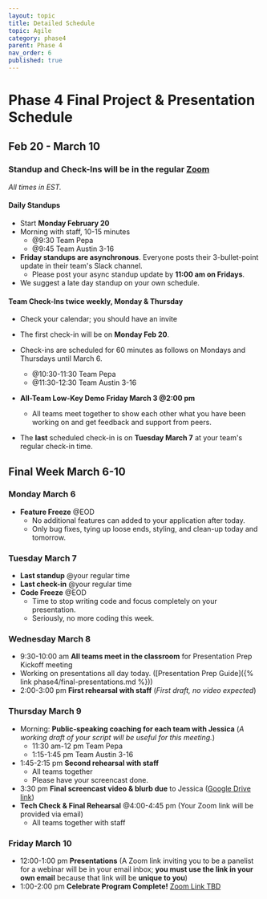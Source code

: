 ```yaml
---
layout: topic
title: Detailed Schedule
topic: Agile
category: phase4
parent: Phase 4
nav_order: 6
published: true
---
```


# Phase 4 Final Project & Presentation Schedule

## Feb 20 - March 10

### Standup and Check-Ins will be in the regular [Zoom](https://us02web.zoom.us/j/88017099254?pwd=S0dXVDlNaE1wWU1uTE5mVFFDa0xoZz09)

_All times in EST._

#### Daily Standups

- Start **Monday February 20**
- Morning with staff, 10-15 minutes
  - @9:30 Team Pepa
  - @9:45 Team Austin 3-16
- **Friday standups are asynchronous**. Everyone posts their 3-bullet-point update in their team's Slack channel.
    - Please post your async standup update by **11:00 am on Fridays**.
- We suggest a late day standup on your own schedule.

#### Team Check-Ins twice weekly, Monday & Thursday

- Check your calendar; you should have an invite
- The first check-in will be on **Monday Feb 20**.
- Check-ins are scheduled for 60 minutes as follows on Mondays and Thursdays until March 6.

  - @10:30-11:30 Team Pepa
  - @11:30-12:30 Team Austin 3-16

- **All-Team Low-Key Demo Friday March 3 @2:00 pm**
  - All teams meet together to show each other what you have been working on and get feedback and support from peers.
- The **last** scheduled check-in is on **Tuesday March 7** at your team's regular check-in time.


## Final Week March 6-10

### Monday March 6

- **Feature Freeze** @EOD
    - No additional features can added to your application after today.
    - Only bug fixes, tying up loose ends, styling, and clean-up today and tomorrow.

### Tuesday March 7

- **Last standup** @your regular time
- **Last check-in** @your regular time
- **Code Freeze** @EOD
    - Time to stop writing code and focus completely on your presentation.
    - Seriously, no more coding this week.

### Wednesday March 8

- 9:30-10:00 am **All teams meet in the classroom** for Presentation Prep Kickoff meeting
- Working on presentations all day today. ([Presentation Prep Guide]({% link phase4/final-presentations.md %}))
- 2:00-3:00 pm **First rehearsal with staff** (_First draft, no video expected_)

### Thursday March 9

- Morning: **Public-speaking coaching for each team with Jessica** (_A working draft of your script will be useful for this meeting._)
    - 11:30 am-12 pm Team Pepa
    - 1:15-1:45 pm Team Austin 3-16
- 1:45-2:15 pm **Second rehearsal with staff**
    - All teams together
    - Please have your screencast done.
- 3:30 pm **Final screencast video & blurb due** to Jessica ([Google Drive link](https://drive.google.com/drive/folders/17Xro-vfYzNdijfF2JBsUa1edj_P7NDn4?usp=sharing))
- **Tech Check & Final Rehearsal** @4:00-4:45 pm (Your Zoom link will be provided via email)
    - All teams together with staff

### Friday March 10

- 12:00-1:00 pm **Presentations** (A Zoom link inviting you to be a panelist for a webinar will be in your email inbox; **you must use the link in your own email** because that link will be **unique to you**)
- 1:00-2:00 pm **Celebrate Program Complete!** [Zoom Link TBD]()
